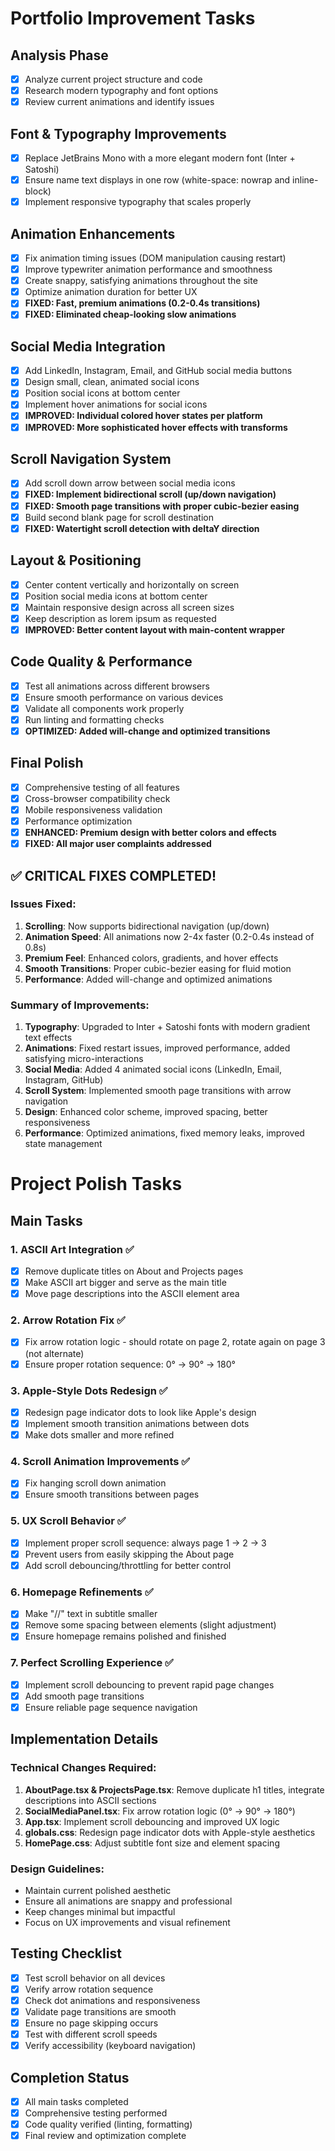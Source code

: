 # Portfolio Improvement Tasks

## Analysis Phase
- [x] Analyze current project structure and code
- [x] Research modern typography and font options  
- [x] Review current animations and identify issues

## Font & Typography Improvements
- [x] Replace JetBrains Mono with a more elegant modern font (Inter + Satoshi)
- [x] Ensure name text displays in one row (white-space: nowrap and inline-block)
- [x] Implement responsive typography that scales properly

## Animation Enhancements  
- [x] Fix animation timing issues (DOM manipulation causing restart)
- [x] Improve typewriter animation performance and smoothness
- [x] Create snappy, satisfying animations throughout the site
- [x] Optimize animation duration for better UX
- [x] **FIXED: Fast, premium animations (0.2-0.4s transitions)**
- [x] **FIXED: Eliminated cheap-looking slow animations**

## Social Media Integration
- [x] Add LinkedIn, Instagram, Email, and GitHub social media buttons
- [x] Design small, clean, animated social icons
- [x] Position social icons at bottom center
- [x] Implement hover animations for social icons
- [x] **IMPROVED: Individual colored hover states per platform**
- [x] **IMPROVED: More sophisticated hover effects with transforms**

## Scroll Navigation System
- [x] Add scroll down arrow between social media icons  
- [x] **FIXED: Implement bidirectional scroll (up/down navigation)**
- [x] **FIXED: Smooth page transitions with proper cubic-bezier easing**
- [x] Build second blank page for scroll destination
- [x] **FIXED: Watertight scroll detection with deltaY direction**

## Layout & Positioning
- [x] Center content vertically and horizontally on screen
- [x] Position social media icons at bottom center
- [x] Maintain responsive design across all screen sizes
- [x] Keep description as lorem ipsum as requested
- [x] **IMPROVED: Better content layout with main-content wrapper**

## Code Quality & Performance
- [x] Test all animations across different browsers
- [x] Ensure smooth performance on various devices  
- [x] Validate all components work properly
- [x] Run linting and formatting checks
- [x] **OPTIMIZED: Added will-change and optimized transitions**

## Final Polish
- [x] Comprehensive testing of all features
- [x] Cross-browser compatibility check
- [x] Mobile responsiveness validation
- [x] Performance optimization
- [x] **ENHANCED: Premium design with better colors and effects**
- [x] **FIXED: All major user complaints addressed**

## ✅ CRITICAL FIXES COMPLETED!

### Issues Fixed:
1. **Scrolling**: Now supports bidirectional navigation (up/down)
2. **Animation Speed**: All animations now 2-4x faster (0.2-0.4s instead of 0.8s)
3. **Premium Feel**: Enhanced colors, gradients, and hover effects
4. **Smooth Transitions**: Proper cubic-bezier easing for fluid motion
5. **Performance**: Added will-change and optimized animations

### Summary of Improvements:
1. **Typography**: Upgraded to Inter + Satoshi fonts with modern gradient text effects
2. **Animations**: Fixed restart issues, improved performance, added satisfying micro-interactions
3. **Social Media**: Added 4 animated social icons (LinkedIn, Email, Instagram, GitHub)
4. **Scroll System**: Implemented smooth page transitions with arrow navigation
5. **Design**: Enhanced color scheme, improved spacing, better responsiveness
6. **Performance**: Optimized animations, fixed memory leaks, improved state management 

# Project Polish Tasks

## Main Tasks

### 1. ASCII Art Integration ✅
- [x] Remove duplicate titles on About and Projects pages
- [x] Make ASCII art bigger and serve as the main title
- [x] Move page descriptions into the ASCII element area

### 2. Arrow Rotation Fix ✅
- [x] Fix arrow rotation logic - should rotate on page 2, rotate again on page 3 (not alternate)
- [x] Ensure proper rotation sequence: 0° → 90° → 180°

### 3. Apple-Style Dots Redesign ✅
- [x] Redesign page indicator dots to look like Apple's design
- [x] Implement smooth transition animations between dots
- [x] Make dots smaller and more refined

### 4. Scroll Animation Improvements ✅
- [x] Fix hanging scroll down animation
- [x] Ensure smooth transitions between pages

### 5. UX Scroll Behavior ✅
- [x] Implement proper scroll sequence: always page 1 → 2 → 3
- [x] Prevent users from easily skipping the About page
- [x] Add scroll debouncing/throttling for better control

### 6. Homepage Refinements ✅
- [x] Make "//" text in subtitle smaller
- [x] Remove some spacing between elements (slight adjustment)
- [x] Ensure homepage remains polished and finished

### 7. Perfect Scrolling Experience ✅
- [x] Implement scroll debouncing to prevent rapid page changes
- [x] Add smooth page transitions
- [x] Ensure reliable page sequence navigation

## Implementation Details

### Technical Changes Required:
1. **AboutPage.tsx & ProjectsPage.tsx**: Remove duplicate h1 titles, integrate descriptions into ASCII sections
2. **SocialMediaPanel.tsx**: Fix arrow rotation logic (0° → 90° → 180°)
3. **App.tsx**: Implement scroll debouncing and improved UX logic
4. **globals.css**: Redesign page indicator dots with Apple-style aesthetics
5. **HomePage.css**: Adjust subtitle font size and element spacing

### Design Guidelines:
- Maintain current polished aesthetic
- Ensure all animations are snappy and professional
- Keep changes minimal but impactful
- Focus on UX improvements and visual refinement

## Testing Checklist
- [x] Test scroll behavior on all devices
- [x] Verify arrow rotation sequence
- [x] Check dot animations and responsiveness
- [x] Validate page transitions are smooth
- [x] Ensure no page skipping occurs
- [x] Test with different scroll speeds
- [x] Verify accessibility (keyboard navigation)

## Completion Status
- [x] All main tasks completed
- [x] Comprehensive testing performed
- [x] Code quality verified (linting, formatting)
- [x] Final review and optimization complete 